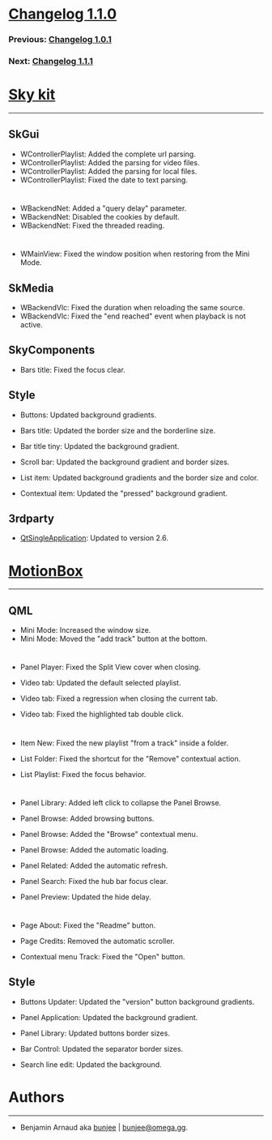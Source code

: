 # [Changelog 1.1.0](http://omega.gg/MotionBox/changes/1.1.0.html)

### Previous: [Changelog 1.0.1](1.0.1.html)

### Next: [Changelog 1.1.1](1.1.1.html)

# [Sky kit](http://omega.gg/Sky)
---

## SkGui

- WControllerPlaylist: Added the complete url parsing.
- WControllerPlaylist: Added the parsing for video files.
- WControllerPlaylist: Added the parsing for local files.
- WControllerPlaylist: Fixed the date to text parsing.

#

- WBackendNet: Added a "query delay" parameter.
- WBackendNet: Disabled the cookies by default.
- WBackendNet: Fixed the threaded reading.

#

- WMainView: Fixed the window position when restoring from the Mini Mode.


## SkMedia

- WBackendVlc: Fixed the duration when reloading the same source.
- WBackendVlc: Fixed the "end reached" event when playback is not active.


## SkyComponents

- Bars title: Fixed the focus clear.


## Style

- Buttons: Updated background gradients.

- Bars title: Updated the border size and the borderline size.

- Bar title tiny: Updated the background gradient.

- Scroll bar: Updated the background gradient and border sizes.

- List item: Updated background gradients and the border size and color.

- Contextual item: Updated the "pressed" background gradient.


## 3rdparty

- [QtSingleApplication](http://github.com/qtproject/qt-solutions/tree/master/qtsingleapplication): Updated to version 2.6.


# [MotionBox](http://omega.gg/MotionBox)
---

## QML

- Mini Mode: Increased the window size.
- Mini Mode: Moved the "add track" button at the bottom.

#

- Panel Player: Fixed the Split View cover when closing.

- Video tab: Updated the default selected playlist.
- Video tab: Fixed a regression when closing the current tab.
- Video tab: Fixed the highlighted tab double click.

#

- Item New: Fixed the new playlist "from a track" inside a folder.

- List Folder: Fixed the shortcut for the "Remove" contextual action.

- List Playlist: Fixed the focus behavior.

#

- Panel Library: Added left click to collapse the Panel Browse.

- Panel Browse: Added browsing buttons.
- Panel Browse: Added the "Browse" contextual menu.
- Panel Browse: Added the automatic loading.

- Panel Related: Added the automatic refresh.

- Panel Search: Fixed the hub bar focus clear.

- Panel Preview: Updated the hide delay.

#

- Page About: Fixed the "Readme" button.

- Page Credits: Removed the automatic scroller.

- Contextual menu Track: Fixed the "Open" button.


## Style

- Buttons Updater: Updated the "version" button background gradients.

- Panel Application: Updated the background gradient.

- Panel Library: Updated buttons border sizes.

- Bar Control: Updated the separator border sizes.

- Search line edit: Updated the background.


# Authors
---

- Benjamin Arnaud aka [bunjee](http://bunjee.me) | <bunjee@omega.gg>.
